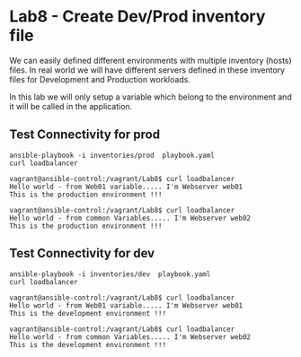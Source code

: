# Lab8 - Create Dev/Prod inventory file

We can easily defined different environments with multiple inventory (hosts) files. In real world we will have different servers defined in these inventory files for Development and Production workloads.

In this lab we will only setup a variable which belong to the environment and it will be called in the application. 

## Test Connectivity for prod 
```
ansible-playbook -i inventories/prod  playbook.yaml 
curl loadbalancer

vagrant@ansible-control:/vagrant/Lab8$ curl loadbalancer
Hello world - from Web01 variable..... I'm Webserver web01
This is the production environment !!!

vagrant@ansible-control:/vagrant/Lab8$ curl loadbalancer
Hello world - from common Variables..... I'm Webserver web02
This is the production environment !!!

```

## Test Connectivity for dev 
```
ansible-playbook -i inventories/dev  playbook.yaml 
curl loadbalancer

vagrant@ansible-control:/vagrant/Lab8$ curl loadbalancer
Hello world - from Web01 variable..... I'm Webserver web01
This is the development environment !!!

vagrant@ansible-control:/vagrant/Lab8$ curl loadbalancer
Hello world - from common Variables..... I'm Webserver web02
This is the development environment !!!

```